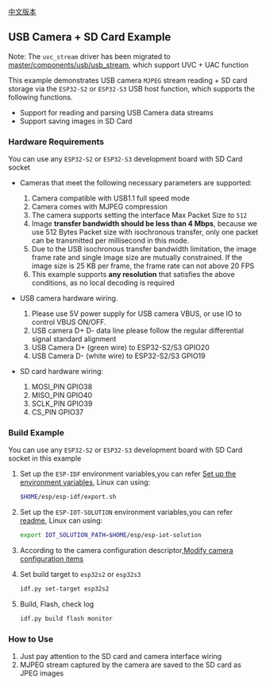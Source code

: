 [中文版本](./README_cn.md)

## USB Camera + SD Card Example

Note: The `uvc_stream` driver has been migrated to [master/components/usb/usb_stream](https://github.com/espressif/esp-iot-solution/tree/master/components/usb/usb_stream), which support UVC + UAC function

This example demonstrates USB camera `MJPEG` stream reading + SD card storage via the `ESP32-S2` or `ESP32-S3` USB host function, which supports the following functions.

* Support for reading and parsing USB Camera data streams
* Support saving images in SD Card

### Hardware Requirements

You can use any `ESP32-S2` or `ESP32-S3` development board with SD Card socket

* Cameras that meet the following necessary parameters are supported:
  1. Camera compatible with USB1.1 full speed mode
  2. Camera comes with MJPEG compression
  3. The camera supports setting the interface Max Packet Size to `512`
  4. Image **transfer bandwidth should be less than 4 Mbps**, because we use 512 Bytes Packet size with isochronous transfer, only one packet can be transmitted per millisecond in this mode.
  5. Due to the USB isochronous transfer bandwidth limitation, the image frame rate and single image size are mutually constrained. If the image size is 25 KB per frame, the frame rate can not above 20 FPS
  6. This example supports **any resolution** that satisfies the above conditions, as no local decoding is required

* USB camera hardware wiring.
  1. Please use 5V power supply for USB camera VBUS, or use IO to control VBUS ON/OFF.
  2. USB camera D+ D- data line please follow the regular differential signal standard alignment
  3. USB Camera D+ (green wire) to ESP32-S2/S3 GPIO20
  4. USB Camera D- (white wire) to ESP32-S2/S3 GPIO19

* SD card hardware wiring:
    1. MOSI_PIN GPIO38
    2. MISO_PIN GPIO40
    3. SCLK_PIN GPIO39
    4. CS_PIN   GPIO37

### Build Example

You can use any `ESP32-S2` or `ESP32-S3` development board with SD Card socket in this example

1. Set up the `ESP-IDF` environment variables,you can refer [Set up the environment variables](https://docs.espressif.com/projects/esp-idf/en/latest/esp32/get-started/index.html#step-4-set-up-the-environment-variables), Linux can using:

    ```bash
    $HOME/esp/esp-idf/export.sh
    ```
2. Set up the `ESP-IOT-SOLUTION` environment variables,you can refer [readme](../../../../README.md), Linux can using:

    ```bash
    export IOT_SOLUTION_PATH=$HOME/esp/esp-iot-solution
    ```

3. According to the camera configuration descriptor,[Modify camera configuration items](../../../../components/usb/uvc_stream/README.md)
4.  Set build target to `esp32s2` or `esp32s3`

    ```bash
    idf.py set-target esp32s2
    ```

5. Build, Flash, check log

    ```bash
    idf.py build flash monitor
    ```

### How to Use

1. Just pay attention to the SD card and camera interface wiring
2. MJPEG stream captured by the camera are saved to the SD card as JPEG images